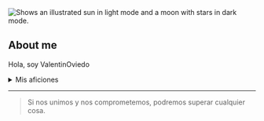 <picture>
  <source media="(prefers-color-scheme: dark)" srcset="https://es.wikipedia.org/wiki/Archivo:Foto_Perfil_.jpg">
  <source media="(prefers-color-scheme: light)" srcset="https://es.wikipedia.org/wiki/Archivo:Foto_Perfil_.jpg">
  <img alt="Shows an illustrated sun in light mode and a moon with stars in dark mode." src="https://es.wikipedia.org/wiki/Archivo:Foto_Perfil_.jpg">
</picture>


## About me


<!-- TO DO: add more details about me later -->

Hola, soy ValentinOviedo


<details>
<summary>Mis aficiones</summary>

| Rank | Aficiones |
|-----:|-----------|
|     1| Caza|
|     2| Pesca    |
|     3| Agricultura       |

</details>


---
> Si nos unimos y nos comprometemos, podremos superar cualquier cosa.
